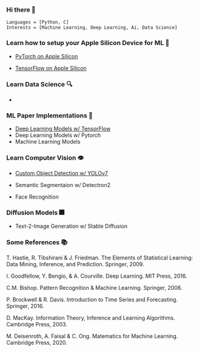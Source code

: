 ### Hi there 👋
```
Languages = [Python, C]
Interests = [Machine Learning, Deep Learning, Ai, Data Science]
```
### Learn how to setup your Apple Silicon Device for ML 🚀

- [PyTorch on Apple Silicon](https://github.com/phpfontana/pytorch-apple-silicon) 

- [TensorFlow on Apple Silicon](https://github.com/phpfontana/tensorflow-apple-silicon) 

### Learn Data Science 🔍
-  

### ML Paper Implementations 🤖
- [Deep Learning Models w/ TensorFlow](https://github.com/phpfontana/tensorflow-models)
- Deep Learning Models w/ Pytorch
- Machine Learning Models

### Learn Computer Vision 👁‍
- [Custom Object Detection w/ YOLOv7](https://github.com/phpfontana/custom-object-detection)

- Semantic Segmentaion w/ Detectron2

- Face Recognition

### Diffusion Models 🎆
- Text-2-Image Generation w/ Stable Diffusion 

### Some References 📚
T. Hastie, R. Tibshirani & J. Friedman. The Elements of Statistical Learning: Data Mining, Inference, and Prediction. Springer, 2009.

I. Goodfellow, Y. Bengio, & A. Courville. Deep Learning. MIT Press, 2016.

C.M. Bishop. Pattern Recognition & Machine Learning. Springer, 2006. 

P. Brockwell & R. Davis. Introduction to Time Series and Forecasting. Springer, 2016.

D. MacKay. Information Theory, Inference and Learning Algorithms. Cambridge Press, 2003.

M. Deisenroth, A. Faisal & C. Ong. Matematics for Machine Learning. Cambridge Press, 2020.
